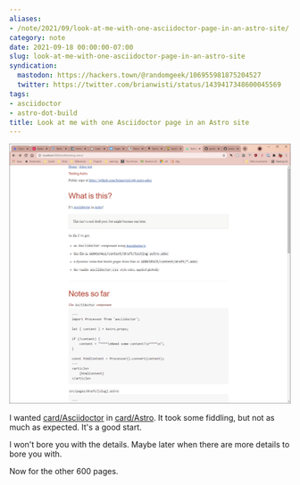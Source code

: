 ```yaml
---
aliases:
- /note/2021/09/look-at-me-with-one-asciidoctor-page-in-an-astro-site/
category: note
date: 2021-09-18 00:00:00-07:00
slug: look-at-me-with-one-asciidoctor-page-in-an-astro-site
syndication:
  mastodon: https://hackers.town/@randomgeek/106955981875204527
  twitter: https://twitter.com/brianwisti/status/1439417348600045569
tags:
- asciidoctor
- astro-dot-build
title: Look at me with one Asciidoctor page in an Astro site
---
```


![attachments/img/2021/cover-2021-09-18.png](../../../attachments/img/2021/cover-2021-09-18.png)

I wanted [card/Asciidoctor](../../../card/Asciidoctor.md) in [card/Astro](../../../card/Astro.md). It took some fiddling, but not as much
as expected. It's a good start.

I won't bore you with the details. Maybe later when there are more details to bore you with.

Now for the other 600 pages.
